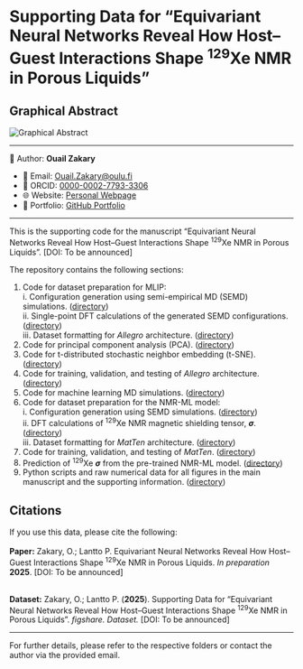 # Supporting Data for “Equivariant Neural Networks Reveal How Host–Guest Interactions Shape <sup>129</sup>Xe NMR in Porous Liquids”

## Graphical Abstract

![Graphical Abstract](./blank.png)

---
📄 Author: **Ouail Zakary**  
- 📧 Email: [Ouail.Zakary@oulu.fi](mailto:Ouail.Zakary@oulu.fi)  
- 🔗 ORCID: [0000-0002-7793-3306](https://orcid.org/0000-0002-7793-3306)  
- 🌐 Website: [Personal Webpage](https://cc.oulu.fi/~nmrwww/members/Ouail_Zakary.html)  
- 📁 Portfolio: [GitHub Portfolio](https://ozakary.github.io/)
---

This is the supporting code for the manuscript “Equivariant Neural Networks Reveal How Host–Guest Interactions Shape <sup>129</sup>Xe NMR in Porous Liquids”. [DOI: To be announced]

The repository contains the following sections:

1. Code for dataset preparation for MLIP:  
   i. Configuration generation using semi-empirical MD (SEMD) simulations. ([directory](./dftb-md/))  
   ii. Single-point DFT calculations of the generated SEMD configurations. ([directory](./dft_calculations_vasp/))  
   iii. Dataset formatting for *Allegro* architecture. ([directory](./dft_dataset/))  
3. Code for principal component analysis (PCA). ([directory](./pca_analysis/))
4. Code for t-distributed stochastic neighbor embedding (t-SNE). ([directory](./t-sne_analysis/))  
5. Code for training, validation, and testing of *Allegro* architecture. ([directory](./allegro_architecture/))  
6. Code for machine learning MD simulations. ([directory](./mlmd_simulations/))  
7. Code for dataset preparation for the NMR-ML model:  
   i. Configuration generation using SEMD simulations. ([directory](./dftb-md/))  
   ii. DFT calculations of <sup>129</sup>Xe NMR magnetic shielding tensor, ***σ***. ([directory](./dft_calculations_turbomole/))  
   iii. Dataset formatting for *MatTen* architecture. ([directory](./nmr_dataset/))  
8. Code for training, validation, and testing of *MatTen*. ([directory](./matten_architecture/))  
9. Prediction of <sup>129</sup>Xe ***σ*** from the pre-trained NMR-ML model. ([directory](./nmr-ml_prediction/))  
10. Python scripts and raw numerical data for all figures in the main manuscript and the supporting information. ([directory](./figures/))  

## Citations

If you use this data, please cite the following: \
\
**Paper:** Zakary, O.; Lantto P. Equivariant Neural Networks Reveal How Host–Guest Interactions Shape <sup>129</sup>Xe NMR in Porous Liquids. *In preparation* **2025**. [DOI: To be announced]

\
**Dataset:** Zakary, O.; Lantto P. (**2025**). Supporting Data for “Equivariant Neural Networks Reveal How Host–Guest Interactions Shape <sup>129</sup>Xe NMR in Porous Liquids”. *figshare. Dataset.* [DOI: To be announced]

---

For further details, please refer to the respective folders or contact the author via the provided email.
